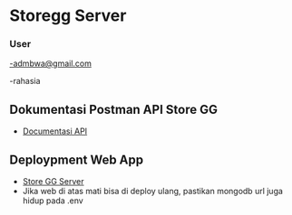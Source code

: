 # Storegg Server

### User

-admbwa@gmail.com

-rahasia

## Dokumentasi Postman API Store GG

- [Documentasi API](https://documenter.getpostman.com/view/5905015/2s8YmSsgCS#intro)

## Deploypment Web App

- [Store GG Server](https://web-production-8783.up.railway.app/)
- Jika web di atas mati bisa di deploy ulang, pastikan mongodb url juga hidup pada .env

